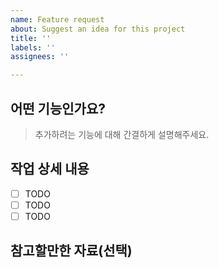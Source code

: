 ```yaml
---
name: Feature request
about: Suggest an idea for this project
title: ''
labels: ''
assignees: ''

---
```


## 어떤 기능인가요?

> 추가하려는 기능에 대해 간결하게 설명해주세요.

## 작업 상세 내용

- [ ] TODO
- [ ] TODO
- [ ] TODO

## 참고할만한 자료(선택)
